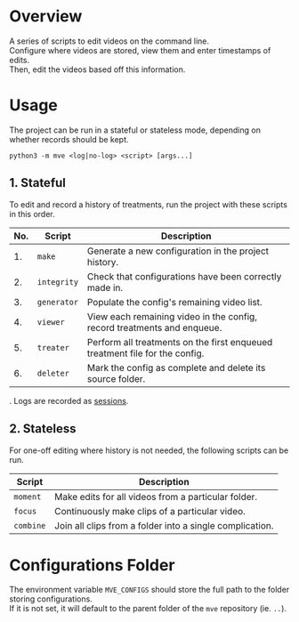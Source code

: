 # Overview

A series of scripts to edit videos on the command line.  
Configure where videos are stored, view them and enter timestamps of edits.  
Then, edit the videos based off this information.

# Usage

The project can be run in a stateful or stateless mode, depending on whether records should be kept.

```
python3 -m mve <log|no-log> <script> [args...]
```

## 1. Stateful

To edit and record a history of treatments, run the project with these scripts in this order.

| No. | Script      | Description                                                                 |
| --- | ----------- | --------------------------------------------------------------------------- |
| 1.  | `make`      | Generate a new configuration in the project history.                        |
| 2.  | `integrity` | Check that configurations have been correctly made in.                      |
| 3.  | `generator` | Populate the config's remaining video list.                                 |
| 4.  | `viewer`    | View each remaining video in the config, record treatments and enqueue.     |
| 5.  | `treater`   | Perform all treatments on the first enqueued treatment file for the config. |
| 6.  | `deleter`   | Mark the config as complete and delete its source folder.                   |

. Logs are recorded as [sessions](docs/session.md).

## 2. Stateless

For one-off editing where history is not needed, the following scripts can be run.

| Script    | Description                                              |
| --------- | -------------------------------------------------------- |
| `moment`  | Make edits for all videos from a particular folder.      |
| `focus`   | Continuously make clips of a particular video.           |
| `combine` | Join all clips from a folder into a single complication. |

# Configurations Folder

The environment variable `MVE_CONFIGS` should store the full path to the folder storing configurations.  
If it is not set, it will default to the parent folder of the `mve` repository (ie. `..`).
